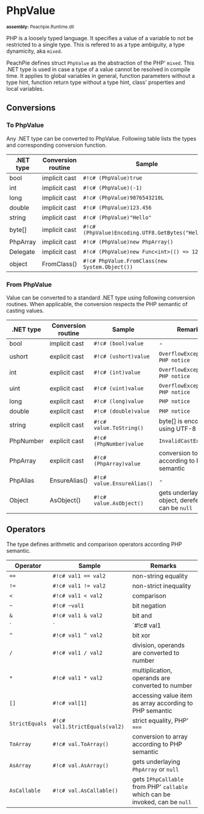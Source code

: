 # PhpValue

<small>**assembly:** Peachpie.Runtime.dll</small>

PHP is a loosely typed language. It specifies a value of a variable to not be restricted to a single type. This is refered to as a type ambiguity, a type dynamicity, aka `mixed`.

PeachPie defines struct `PhpValue` as the abstraction of the PHP' `mixed`. This .NET type is used in case a type of a value cannot be resolved in compile time. It applies to global variables in general, function parameters without a type hint, function return type without a type hint, class' properties and local variables.

## Conversions

### To PhpValue

Any .NET type can be converted to PhpValue. Following table lists the types and corresponding conversion function.

.NET type | Conversion routine | Sample
---       | ---                | ---
bool | implicit cast | `#!c# (PhpValue)true`
int | implicit cast | `#!c# (PhpValue)(-1)`
long | implicit cast | `#!c# (PhpValue)9876543210L`
double | implicit cast | `#!c# (PhpValue)123.456`
string | implicit cast | `#!c# (PhpValue)"Hello"`
byte[] | implicit cast | `#!c# (PhpValue)Encoding.UTF8.GetBytes("Hello")`
PhpArray | implicit cast | `#!c# (PhpValue)new PhpArray()`
Delegate | implicit cast | `#!c# (PhpValue)new Func<int>(() => 123)`
object | FromClass() | `#!c# PhpValue.FromClass(new System.Object())`

### From PhpValue

Value can be converted to a standard .NET type using following conversion routines. When applicable, the conversion respects the PHP semantic of casting values.

.NET type | Conversion routine | Sample | Remarks
---       | ---                | ---    | ---
bool | implicit cast | `#!c# (bool)value` | -
ushort | explicit cast | `#!c# (ushort)value` | `OverflowException`, `PHP notice`
int | explicit cast | `#!c# (int)value` | `OverflowException`, `PHP notice`
uint | explicit cast | `#!c# (uint)value` | `OverflowException`, `PHP notice`
long | explicit cast | `#!c# (long)value` | `PHP notice`
double | explicit cast | `#!c# (double)value` | `PHP notice`
string | explicit cast | `#!c# value.ToString()` | byte[] is encoded using UTF-8
PhpNumber | explicit cast | `#!c# (PhpNumber)value` | `InvalidCastException`
PhpArray | explicit cast | `#!c# (PhpArray)value` | conversion to array according to PHP semantic
PhpAlias | EnsureAlias() | `#!c# value.EnsureAlias()` | -
Object | AsObject() | `#!c# value.AsObject()` | gets underlaying object, dereferenced, can be `null`

## Operators

The type defines arithmetic and comparison operators according PHP semantic.

Operator | Sample | Remarks
---      | ---    | ---
`==` | `#!c# val1 == val2` | non-string equality
`!=` | `#!c# val1 != val2` | non-strict inequality
`<` | `#!c# val1 < val2` | comparison
`~` | `#!c# ~val1` | bit negation
`&` | `#!c# val1 & val2` | bit and
`|` | `#!c# val1 | val2` | bit or
`^` | `#!c# val1 ^ val2` | bit xor
`/` | `#!c# val1 / val2` | division, operands are converted to number
`*` | `#!c# val1 * val2` | multiplication, operands are converted to number
`[]` | `#!c# val[1]` | accessing value item as array according to PHP semantic
`StrictEquals` | `#!c# val1.StrictEquals(val2)` | strict equality, PHP' `===`
`ToArray` | `#!c# val.ToArray()` | conversion to array according to PHP semantic
`AsArray` | `#!c# val.AsArray()` | gets underlaying `PhpArray` or `null`
`AsCallable` | `#!c# val.AsCallable()` | gets `IPhpCallable` from PHP' `callable` which can be invoked, can be `null`
